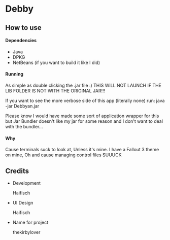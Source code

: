 Debby
=====

How to use
----------
#### Dependencies
- Java
- DPKG
- NetBeans (if you want to build it like I did)

#### Running
As simple as double clicking the .jar file :) THIS WILL NOT LAUNCH IF THE LIB FOLDER IS NOT WITH THE ORIGINAL JAR!!!

If you want to see the more verbose side of this app (literally none) run: java -jar Debbyan.jar

Please know I would have made some sort of application wrapper for this but Jar Bundler doesn't like my jar for some reason and I don't want to deal with the bundler...

#### Why
Cause terminals suck to look at, Unless it's mine. I have a Fallout 3 theme on mine,
Oh and cause managing control files SUUUCK

Credits
-------
- Development

	Haifisch

- UI Design

	Haifisch

- Name for project

	thekirbylover